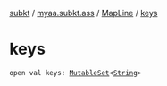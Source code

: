 [subkt](../../index.md) / [myaa.subkt.ass](../index.md) / [MapLine](index.md) / [keys](./keys.md)

# keys

`open val keys: `[`MutableSet`](https://kotlinlang.org/api/latest/jvm/stdlib/kotlin.collections/-mutable-set/index.html)`<`[`String`](https://kotlinlang.org/api/latest/jvm/stdlib/kotlin/-string/index.html)`>`